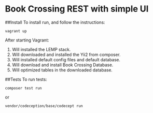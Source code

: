 # Book Crossing REST with simple UI

##Install
To install run, and follow the instructions:

```
vagrant up
```

After starting Vagrant:

1. Will installed the LEMP stack.
2. Will downloaded and installed the Yii2 from composer.
3. Will installed default config files and default database.
4. Will download and install Book Crossing Database.
5. Will optimized tables in the downloaded database.

##Tests
To run tests:

```
composer test run
```

or

```
vendor/codeception/base/codecept run
```
